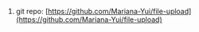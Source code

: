 1. git repo:
[https://github.com/Mariana-Yui/file-upload](https://github.com/Mariana-Yui/file-upload)
